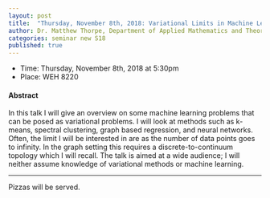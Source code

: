 ```yaml
---
layout: post
title:  "Thursday, November 8th, 2018: Variational Limits in Machine Learning"
author: Dr. Matthew Thorpe, Department of Applied Mathematics and Theoretical Physics, University of Cambridge
categories: seminar new S18
published: true
---
```


* Time: Thursday, November 8th, 2018 at 5:30pm
* Place: WEH 8220

#### Abstract

In this talk I will give an overview on some machine learning
problems that can be posed as variational problems. I will look at
methods such as k-means, spectral clustering, graph based regression,
and neural networks. Often, the limit I will be interested in are as the
number of data points goes to infinity. In the graph setting this
requires a discrete-to-continuum topology which I will recall. The talk
is aimed at a wide audience; I will neither assume knowledge of
variational methods or machine learning.

___
Pizzas will be served.
